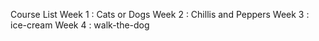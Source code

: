 Course List
Week 1 : Cats or Dogs
Week 2 : Chillis and Peppers
Week 3 : ice-cream
Week 4 : walk-the-dog
